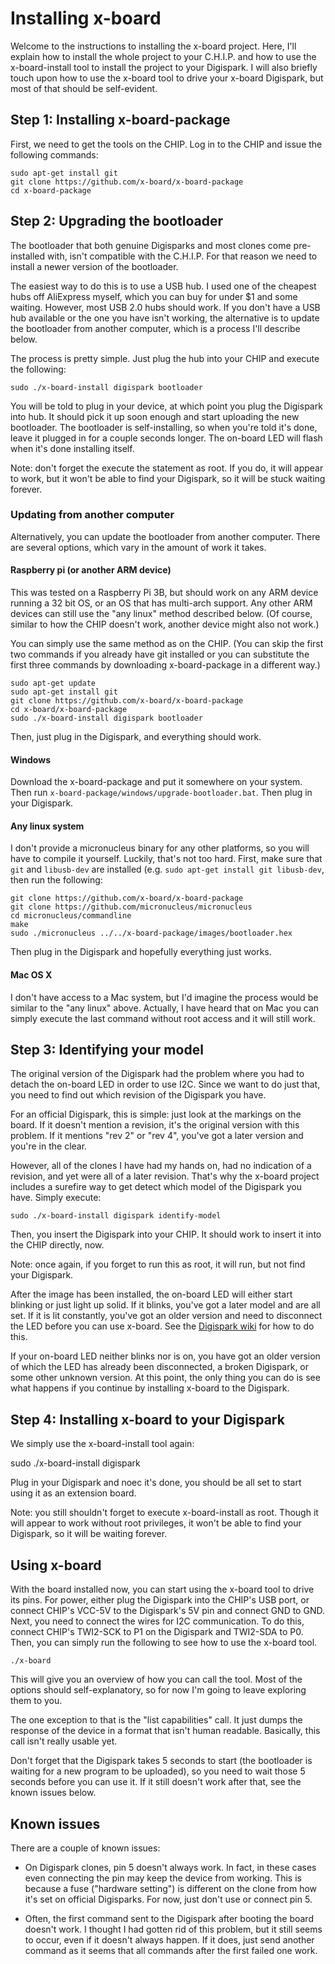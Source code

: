 

Installing x-board
==================

Welcome to the instructions to installing the x-board project. Here, I'll explain 
how to install the whole project to your C.H.I.P. and how to use the x-board-install 
tool to install the project to your Digispark. I will also briefly touch upon how to
use the x-board tool to drive your x-board Digispark, but most of that should be
self-evident.

Step 1: Installing x-board-package
----------------------------------

First, we need to get the tools on the CHIP. Log in to the CHIP and issue the following
commands:

    sudo apt-get install git
    git clone https://github.com/x-board/x-board-package
    cd x-board-package

Step 2: Upgrading the bootloader
--------------------------------

The bootloader that both genuine Digisparks and most clones come pre-installed with,
isn't compatible with the C.H.I.P. For that reason we need to install a newer version
of the bootloader.

The easiest way to do this is to use a USB hub. I used one of the cheapest hubs off 
AliExpress myself, which you can buy for under $1 and some waiting. However, most USB 2.0
hubs should work. If you don't have a USB hub available or the one you have isn't working,
the alternative is to update the bootloader from another computer, which is a process I'll
describe below.

The process is pretty simple. Just plug the hub into your CHIP and execute the following:

    sudo ./x-board-install digispark bootloader

You will be told to plug in your device, at which point you plug the Digispark into hub.
It should pick it up soon enough and start uploading the new bootloader. The bootloader is
self-installing, so when you're told it's done, leave it plugged in for a couple seconds
longer. The on-board LED will flash when it's done installing itself.

Note: don't forget the execute the statement as root. If you do, it will appear to work,
but it won't be able to find your Digispark, so it will be stuck waiting forever.

### Updating from another computer ###

Alternatively, you can update the bootloader from another computer. There are several options,
which vary in the amount of work it takes.

#### Raspberry pi (or another ARM device) ####

This was tested on a Raspberry Pi 3B, but should work on any ARM device running a 32 bit OS,
or an OS that has multi-arch support. Any other ARM devices can still use the "any linux" method
described below. (Of course, similar to how the CHIP doesn't work, another device might also not
work.)

You can simply use the same method as on the CHIP. (You can skip the first two commands if you
already have git installed or you can substitute the first three commands by downloading
x-board-package in a different way.)

    sudo apt-get update
    sudo apt-get install git
    git clone https://github.com/x-board/x-board-package
    cd x-board/x-board-package
    sudo ./x-board-install digispark bootloader

Then, just plug in the Digispark, and everything should work.

#### Windows ####

Download the x-board-package and put it somewhere on your system. Then run 
`x-board-package/windows/upgrade-bootloader.bat`. Then plug in your Digispark.

#### Any linux system ####

I don't provide a micronucleus binary for any other platforms, so you will have to compile it
yourself. Luckily, that's not too hard. First, make sure that `git` and `libusb-dev` are installed
(e.g. `sudo apt-get install git libusb-dev`, then run the following:

    git clone https://github.com/x-board/x-board-package
    git clone https://github.com/micronucleus/micronucleus
    cd micronucleus/commandline
    make
    sudo ./micronucleus ../../x-board-package/images/bootloader.hex

Then plug in the Digispark and hopefully everything just works.

#### Mac OS X ####

I don't have access to a Mac system, but I'd imagine the process would be similar to the 
"any linux" above. Actually, I have heard that on Mac you can simply execute the last command
without root access and it will still work.
    

Step 3: Identifying your model
------------------------------

The original version of the Digispark had the problem where you had to detach the on-board
LED in order to use I2C. Since we want to do just that, you need to find out which revision
of the Digispark you have.

For an official Digispark, this is simple: just look at the markings on the board. If it
doesn't mention a revision, it's the original version with this problem. If it mentions
"rev 2" or "rev 4", you've got a later version and you're in the clear.

However, all of the clones I have had my hands on, had no indication of a revision, and yet
were all of a later revision. That's why the x-board project includes a surefire way to get
detect which model of the Digispark you have. Simply execute:

    sudo ./x-board-install digispark identify-model

Then, you insert the Digispark into your CHIP. It should work to insert it into the CHIP
directly, now.

Note: once again, if you forget to run this as root, it will run, but not find your Digispark.

After the image has been installed, the on-board LED will either start blinking or just light
up solid. If it blinks, you've got a later model and are all set. If it is lit constantly,
you've got an older version and need to disconnect the LED before you can use x-board. See the
[Digispark wiki](http://digistump.com/wiki/digispark/tutorials/modelbi2c) for how to do this.

If your on-board LED neither blinks nor is on, you have got an older version of which the LED
has already been disconnected, a broken Digispark, or some other unknown version. At this point,
the only thing you can do is see what happens if you continue by installing x-board to the
Digispark.

Step 4: Installing x-board to your Digispark
--------------------------------------------

We simply use the x-board-install tool again:

   sudo ./x-board-install digispark
   
Plug in your Digispark and noec it's done, you should be all set to start using it as an extension 
board.

Note: you still shouldn't forget to execute x-board-install as root. Though it will appear to work
without root privileges, it won't be able to find your Digispark, so it will be waiting forever.

Using x-board
-------------

With the board installed now, you can start using the x-board tool to drive its pins. For power,
either plug the Digispark into the CHIP's USB port, or connect CHIP's VCC-5V to the Digispark's 5V
pin and connect GND to GND. Next, you need to connect the wires for I2C communication. To do this,
connect CHIP's TWI2-SCK to P1 on the Digispark and TWI2-SDA to P0. Then, you can simply run the 
following to see how to use the x-board tool.

    ./x-board

This will give you an overview of how you can call the tool. Most of the options should
self-explanatory, so for now I'm going to leave exploring them to you.

The one exception to that is the "list capabilities" call. It just dumps the response of the device
in a format that isn't human readable. Basically, this call isn't really usable yet.

Don't forget that the Digispark takes 5 seconds to start (the bootloader is waiting for a new program
to be uploaded), so you need to wait those 5 seconds before you can use it. If it still doesn't work
after that, see the known issues below.

Known issues
------------

There are a couple of known issues:

- On Digispark clones, pin 5 doesn't always work. In fact, in these cases even connecting the pin may
  keep the device from working. This is because a fuse ("hardware setting") is different on the clone
  from how it's set on official Digisparks. For now, just don't use or connect pin 5.

- Often, the first command sent to the Digispark after booting the board doesn't work. I thought I had
  gotten rid of this problem, but it still seems to occur, even if it doesn't always happen. If it does,
  just send another command as it seems that all commands after the first failed one work.

